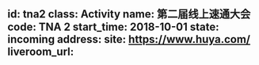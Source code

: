 id: tna2
class: Activity
name: 第二届线上速通大会
code: TNA 2
start_time: 2018-10-01
state: incoming
address: 
site: https://www.huya.com/
liveroom_url:
---
